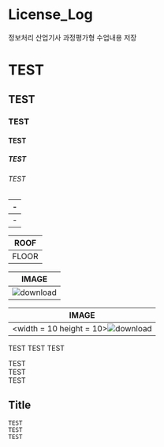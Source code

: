 # License_Log
정보처리 산업기사 과정평가형 수업내용 저장

# TEST
## TEST
### TEST
#### TEST
##### TEST
###### TEST


|-|
|-|
|-|

|ROOF|
|-|
|FLOOR|

|IMAGE|
|-|
|![download](https://github.com/user-attachments/assets/9e743624-479e-4982-94dd-1addd636d79e)|

|IMAGE|
|-|
|<width = 10 height = 10>![download](https://github.com/user-attachments/assets/9e743624-479e-4982-94dd-1addd636d79e)|




TEST
TEST
TEST

TEST<br>
TEST<br>
TEST<br>


Title
---
```
TEST
TEST
TEST
```
